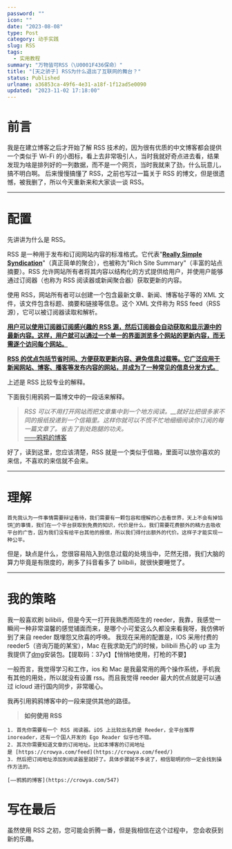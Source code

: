 ```yaml
---
password: ""
icon: ""
date: "2023-08-08"
type: Post
category: 动手实践
slug: RSS
tags:
  - 实用教程
summary: "万物皆可RSS（\U0001F436保命）"
title: "[天之骄子] RSS为什么退出了互联网的舞台？"
status: Published
urlname: a36853ca-49f6-4e31-a18f-1f12ad5e0090
updated: "2023-11-02 17:18:00"
---
```


# 前言

我是在建立博客之后才开始了解 RSS 技术的，因为很有优质的中文博客都会提供一个类似于 Wi-Fi 的小图标，看上去非常吸引人，当时我就好奇点进去看，结果发现为啥是排列好的一列数据，而不是一个网页，当时我就来了劲，什么玩意儿，搞不明白啊。
后来慢慢搞懂了 RSS，之前也写过一篇关于 RSS 的博文，但是很遗憾，被我删了，所以今天重新来和大家谈一谈 RSS。

---

# 配置

先讲讲为什么是 RSS。

RSS 是一种用于发布和订阅网站内容的标准格式。它代表"<u>**Really Simple Syndication**</u>"（真正简单的聚合），也被称为"Rich Site Summary"（丰富的站点摘要）。RSS 允许网站所有者将其内容以结构化的方式提供给用户，并使用户能够通过订阅器（也称为 RSS 阅读器或新闻聚合器）获取更新的内容。

使用 RSS，网站所有者可以创建一个包含最新文章、新闻、博客帖子等的 XML 文件，该文件包含标题、摘要和链接等信息。这个 XML 文件称为 RSS feed（RSS 源），它可以被订阅器读取和解析。

<u>**用户可以使用订阅器订阅感兴趣的 RSS 源，然后订阅器会自动获取和显示源中的最新内容。这样，用户就可以通过一个单一的界面浏览多个网站的更新内容，而无需逐个访问每个网站。**</u>

<u>**RSS 的优点包括节省时间、方便获取更新内容、避免信息过载等。它广泛应用于新闻网站、博客、播客等发布内容的网站，并成为了一种常见的信息分发方式。**</u>

上述是 RSS 比较专业的解释。

下面我引用鸦鸦一篇博文中的一段话来解释。

> _RSS 可以不用打开网站而把文章集中到一个地方阅读。\_\_就好比把很多家不同的报纸投递到一个信箱里。这样你就可以不慌不忙地细细阅读你订阅的每一篇文章了。省去了到处跑腿的功夫。_  
>  [——鸦鸦的博客](https://crowya.com/547)

好了，读到这里，您应该清楚，RSS 就是一个类似于信箱，里面可以放你喜欢的来信，不喜欢的来信就不会来。

---

# 理解

    首先我认为一件事情需要辩证看待，我们需要有一颗包容和理解的心去看世界，天上不会有掉馅饼🥙的事情，我们在一个平台获取到免费的知识，代价是什么，我们需要花费额外的精力去吸收平台的广告，因为我们没有给平台其他的报偿，所以我们得付出额外的代价。这样子才能实现一种公平。

但是，缺点是什么，您很容易陷入到信息过载的处境当中，茫然无措，我们大脑的算力毕竟是有限度的，刷多了抖音看多了 bilibili，就很快要睡觉了。

---

# 我的策略

我一般喜欢刷 bilibili，但是今天一打开我熟悉而陌生的 reeder，我靠，我感觉一瞬间一种非常温馨的感觉铺面而来，是哪个小可爱这么久都没来看我呀，我仿佛听到了来自 reeder 既埋怨又欣喜的呼唤。
我现在采用的配置是，IOS 采用付费的 reeder5（咨询万能的某宝），Mac 在我求助无门的时候，bilibili 热心的 up 主为我提供了[dmg](https://pan.baidu.com/s/1GGJwSmq9NbHpjS2Hr_P-KA?pwd=37yt)安装包。【提取码：37yt】【悄悄地使用，打枪的不要】

一般而言，我觉得学习和工作，ios 和 Mac 是我最常用的两个操作系统，手机我有其他的用处，所以就没有设置 rss。而且我觉得 reeder 最大的优点就是可以通过 icloud 进行国内同步，非常暖心。

我再引用鸦鸦博客中的一段来提供其他的路径。

> **如何使用 RSS**

    1. 首先你需要有一个 RSS 阅读器。iOS 上比较出名的是 Reeder，全平台推荐 inoreader，还有一个国人开发的 Ego Reader 似乎也不错。
    2. 其次你需要知道文章的订阅地址。比如本博客的订阅地址是 [https://crowya.com/feed](https://crowya.com/feed/)
    3. 然后把订阅地址添加到阅读器里就好了。具体步骤就不多说了，相信聪明的你一定会找到操作方法的。
                                                                                                               [——鸦鸦的博客](https://crowya.com/547)

# 写在最后

虽然使用 RSS 之初，您可能会折腾一番，但是我相信在这个过程中， 您会收获到新的乐趣。
